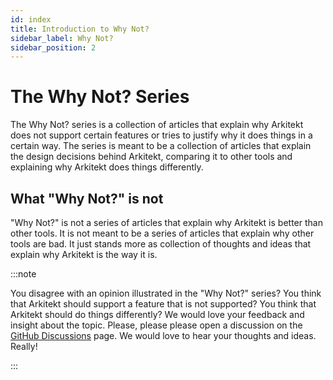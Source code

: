 ```yaml
---
id: index
title: Introduction to Why Not?
sidebar_label: Why Not?
sidebar_position: 2
---
```


# The Why Not? Series

The Why Not? series is a collection of articles that explain why Arkitekt does not support certain features or tries to justify why it does things in a certain way. The series is meant to be a collection of articles that explain the design decisions behind Arkitekt, comparing it to other tools and explaining why Arkitekt does things differently.

## What "Why Not?" is not

"Why Not?" is not a series of articles that explain why Arkitekt is better than other tools. It is not meant to be a series of articles that explain why other tools are bad. It just stands more as collection of thoughts and ideas that explain why Arkitekt is the way it is.

:::note

You disagree with an opinion illustrated in the "Why Not?" series? You think that Arkitekt should support a feature that is not supported? You think that Arkitekt should do things differently? We would love your feedback and insight about the topic. Please, please please open a discussion on the [GitHub Discussions](https://github.com/orgs/arkitektio/discussions) page. We would love to hear your thoughts and ideas. Really!

:::

